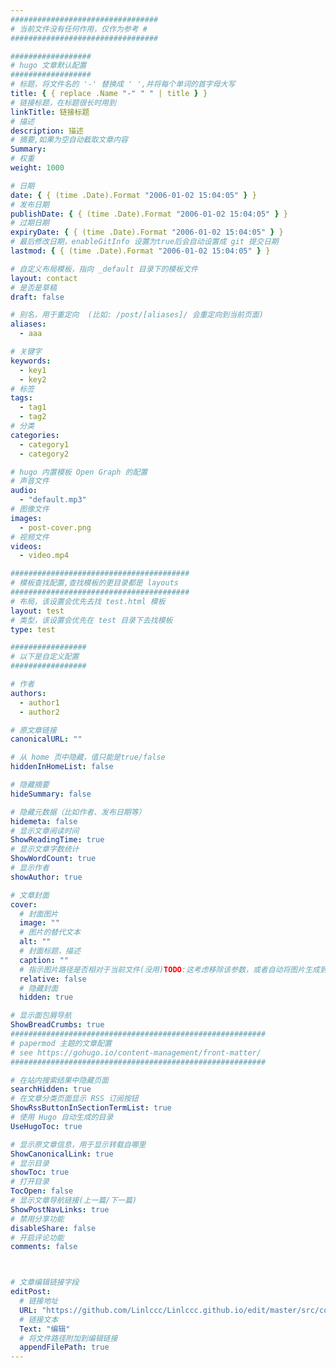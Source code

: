 ```yaml
---
#################################
# 当前文件没有任何作用，仅作为参考 #
#################################

##################
# hugo 文章默认配置
##################
# 标题，将文件名的 '-' 替换成 ' ',并将每个单词的首字母大写
title: { { replace .Name "-" " " | title } }
# 链接标题，在标题很长时用到
linkTitle: 链接标题
# 描述
description: 描述
# 摘要,如果为空自动截取文章内容
Summary:
# 权重
weight: 1000

# 日期
date: { { (time .Date).Format "2006-01-02 15:04:05" } }
# 发布日期
publishDate: { { (time .Date).Format "2006-01-02 15:04:05" } }
# 过期日期
expiryDate: { { (time .Date).Format "2006-01-02 15:04:05" } }
# 最后修改日期，enableGitInfo 设置为true后会自动设置成 git 提交日期
lastmod: { { (time .Date).Format "2006-01-02 15:04:05" } }

# 自定义布局模板，指向 _default 目录下的模板文件
layout: contact
# 是否是草稿
draft: false

# 别名，用于重定向  (比如: /post/[aliases]/ 会重定向到当前页面)
aliases:
  - aaa

# 关键字
keywords:
  - key1
  - key2
# 标签
tags:
  - tag1
  - tag2
# 分类
categories:
  - category1
  - category2

# hugo 内置模板 Open Graph 的配置
# 声音文件
audio:
  - "default.mp3"
# 图像文件
images:
  - post-cover.png
# 视频文件
videos:
  - video.mp4

########################################
# 模板查找配置,查找模板的更目录都是 layouts
########################################
# 布局，该设置会优先去找 test.html 模板
layout: test
# 类型，该设置会优先在 test 目录下去找模板
type: test

#################
# 以下是自定义配置
#################

# 作者
authors:
  - author1
  - author2

# 原文章链接
canonicalURL: ""

# 从 home 页中隐藏，值只能是true/false
hiddenInHomeList: false

# 隐藏摘要
hideSummary: false

# 隐藏元数据（比如作者、发布日期等）
hidemeta: false
# 显示文章阅读时间
ShowReadingTime: true
# 显示文章字数统计
ShowWordCount: true
# 显示作者
showAuthor: true

# 文章封面
cover:
  # 封面图片
  image: ""
  # 图片的替代文本
  alt: ""
  # 封面标题，描述
  caption: ""
  # 指示图片路径是否相对于当前文件(没用)TODO:这考虑移除该参数，或者自动将图片生成到对应的目录
  relative: false
  # 隐藏封面
  hidden: true

# 显示面包屑导航
ShowBreadCrumbs: true
#########################################################
# papermod 主题的文章配置
# see https://gohugo.io/content-management/front-matter/
#########################################################

# 在站内搜索结果中隐藏页面
searchHidden: true
# 在文章分类页面显示 RSS 订阅按钮
ShowRssButtonInSectionTermList: true
# 使用 Hugo 自动生成的目录
UseHugoToc: true

# 显示原文章信息，用于显示转载自哪里
ShowCanonicalLink: true
# 显示目录
showToc: true
# 打开目录
TocOpen: false
# 显示文章导航链接(上一篇/下一篇)
ShowPostNavLinks: true
# 禁用分享功能
disableShare: false
# 开启评论功能
comments: false



# 文章编辑链接字段
editPost:
  # 链接地址
  URL: "https://github.com/Linlccc/Linlccc.github.io/edit/master/src/content/"
  # 链接文本
  Text: "编辑"
  # 将文件路径附加到编辑链接
  appendFilePath: true
---
```

